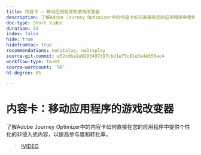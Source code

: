 ```yaml
---
title: 内容卡 — 移动应用程序的游戏改变器
description: 了解Adobe Journey Optimizer中的内容卡如何直接在您的应用程序中提供个性化的非侵入式内容，以提高参与度和转化率。
doc-type: Short Video
duration: 59
index: false
hide: true
hidefromtoc: true
recommendations: noCatalog, noDisplay
source-git-commit: e52cdba2a9203497d97cbd1e75c81e3e4e556ac4
workflow-type: tm+mt
source-wordcount: '58'
ht-degree: 0%

---
```



# 内容卡：移动应用程序的游戏改变器

了解Adobe Journey Optimizer中的内容卡如何直接在您的应用程序中提供个性化的非侵入式内容，以提高参与度和转化率。

<!-- 62_S603_3442534_58_content-cards-a-gamechanger-for-mobile-apps -->
>[!VIDEO](https://video.tv.adobe.com/v/3458224/?learn=on&enablevpops=true)
